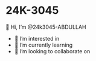# 24K-3045
 👋 Hi, I’m @24k3045-ABDULLAH
- 👀 I’m interested in 
- 🌱 I’m currently learning 
- 💞️ I’m looking to collaborate on 
